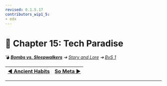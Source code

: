 ```yaml
---
revised: 0.1.5.17
contributors_wip1_5:
- edx
---
```


# 📄 Chapter 15: Tech Paradise

💣 ***[Bombs vs. Sleepwalkers][home]** ➔ [Story and Lore][story] ➔ [BvS 1][story_bvs1]*

| [◀️ Ancient Habits][prev] | [So Meta ▶️][next] |
| --: | :-- |

****

[home]: /README.md
[prev]: /story/bvs1/14_ancient_habits.md
[next]: /story/bvs1/16_so_meta.md
[story]: /story/readme.md
[story_bvs1]: /story/bvs1/readme.md
